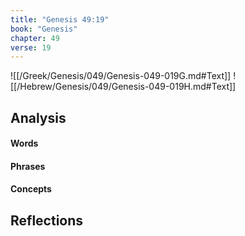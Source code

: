 ```yaml
---
title: "Genesis 49:19"
book: "Genesis"
chapter: 49
verse: 19
---
```

![[/Greek/Genesis/049/Genesis-049-019G.md#Text]]
![[/Hebrew/Genesis/049/Genesis-049-019H.md#Text]]

## Analysis

#### Words

#### Phrases

#### Concepts

## Reflections
